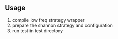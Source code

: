 ## Usage
1. compile low freq strategy wrapper
2. prepare the shannon strategy and configuration
3. run test in test directory
